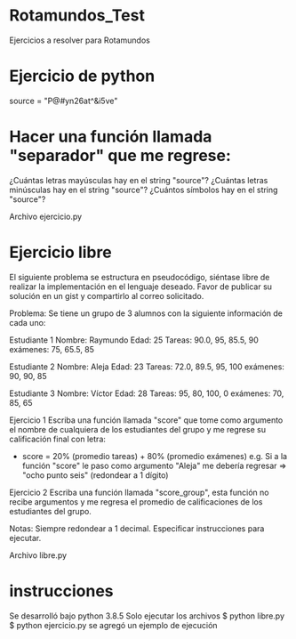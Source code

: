 # Rotamundos_Test
Ejercicios a resolver para  Rotamundos

# Ejercicio de python
source = "P@#yn26at^&i5ve"
# Hacer una función llamada "separador" que me regrese:
 ¿Cuántas letras mayúsculas hay en el string "source"?
 ¿Cuántas letras minúsculas hay en el string "source"?
 ¿Cuántos símbolos hay en el string "source"?
 
 Archivo ejercicio.py
 
 
 # Ejercicio libre
El siguiente problema se estructura en pseudocódigo, siéntase libre de realizar la implementación en el lenguaje deseado.
Favor de publicar su solución en un gist y compartirlo al correo solicitado.

Problema:
Se tiene un grupo de 3 alumnos con la siguiente información de cada uno:

Estudiante 1
  Nombre: Raymundo
  Edad: 25
  Tareas: 90.0, 95, 85.5, 90
  exámenes: 75, 65.5, 85

Estudiante 2
  Nombre: Aleja
  Edad: 23
  Tareas: 72.0, 89.5, 95, 100
  exámenes: 90, 90, 85


Estudiante 3
  Nombre: Víctor
  Edad: 28
  Tareas: 95, 80, 100, 0
  exámenes: 70, 85, 65

Ejercicio 1
Escriba una función llamada "score" que tome como argumento 
el nombre de cualquiera de los estudiantes del grupo y me regrese su calificación final con letra:
  * score = 20% (promedio tareas) + 80% (promedio exámenes)
  e.g. Si a la función "score" le paso como argumento "Aleja" me debería regresar => "ocho punto seis" (redondear a 1 dígito)

Ejercicio 2
Escriba una función llamada "score_group", esta función no recibe argumentos y 
me regresa el promedio de calificaciones de los estudiantes del grupo.


Notas: 
  Siempre redondear a 1 decimal.
  Especificar instrucciones para ejecutar.
  
  Archivo libre.py

# instrucciones

  Se desarrolló bajo python 3.8.5
  Solo ejecutar los archivos 
  $ python libre.py
  $ python ejercicio.py
  se agregó un ejemplo de ejecución
  
